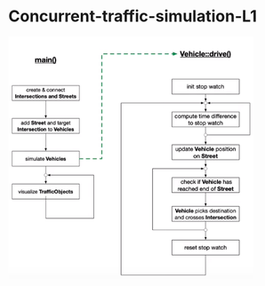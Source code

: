 # Concurrent-traffic-simulation-L1
![Image](https://github.com/wadeld123/Concurrent-traffic-simulation-L1/raw/master/Image.PNG)
